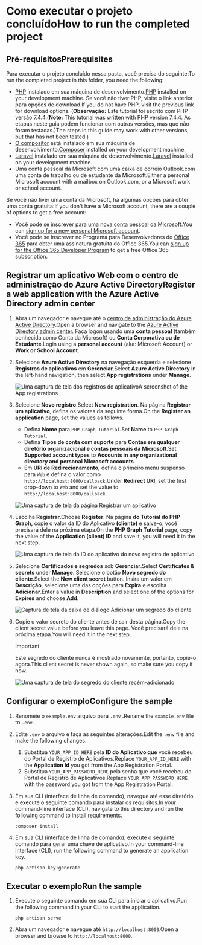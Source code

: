 # <a name="how-to-run-the-completed-project"></a><span data-ttu-id="63aa1-101">Como executar o projeto concluído</span><span class="sxs-lookup"><span data-stu-id="63aa1-101">How to run the completed project</span></span>

## <a name="prerequisites"></a><span data-ttu-id="63aa1-102">Pré-requisitos</span><span class="sxs-lookup"><span data-stu-id="63aa1-102">Prerequisites</span></span>

<span data-ttu-id="63aa1-103">Para executar o projeto concluído nessa pasta, você precisa do seguinte:</span><span class="sxs-lookup"><span data-stu-id="63aa1-103">To run the completed project in this folder, you need the following:</span></span>

- <span data-ttu-id="63aa1-104">[PHP](http://php.net/downloads.php) instalado em sua máquina de desenvolvimento.</span><span class="sxs-lookup"><span data-stu-id="63aa1-104">[PHP](http://php.net/downloads.php) installed on your development machine.</span></span> <span data-ttu-id="63aa1-105">Se você não tiver PHP, visite o link anterior para opções de download.</span><span class="sxs-lookup"><span data-stu-id="63aa1-105">If you do not have PHP, visit the previous link for download options.</span></span> <span data-ttu-id="63aa1-106">(**Observação:** Este tutorial foi escrito com PHP versão 7.4.4.</span><span class="sxs-lookup"><span data-stu-id="63aa1-106">(**Note:** This tutorial was written with PHP version 7.4.4.</span></span> <span data-ttu-id="63aa1-107">As etapas neste guia podem funcionar com outras versões, mas que não foram testadas.)</span><span class="sxs-lookup"><span data-stu-id="63aa1-107">The steps in this guide may work with other versions, but that has not been tested.)</span></span>
- <span data-ttu-id="63aa1-108">[O compositor](https://getcomposer.org/) está instalado em sua máquina de desenvolvimento.</span><span class="sxs-lookup"><span data-stu-id="63aa1-108">[Composer](https://getcomposer.org/) installed on your development machine.</span></span>
- <span data-ttu-id="63aa1-109">[Laravel](https://laravel.com/) instalado em sua máquina de desenvolvimento.</span><span class="sxs-lookup"><span data-stu-id="63aa1-109">[Laravel](https://laravel.com/) installed on your development machine.</span></span>
- <span data-ttu-id="63aa1-110">Uma conta pessoal da Microsoft com uma caixa de correio Outlook.com uma conta de trabalho ou de estudante da Microsoft.</span><span class="sxs-lookup"><span data-stu-id="63aa1-110">Either a personal Microsoft account with a mailbox on Outlook.com, or a Microsoft work or school account.</span></span>

<span data-ttu-id="63aa1-111">Se você não tiver uma conta da Microsoft, há algumas opções para obter uma conta gratuita:</span><span class="sxs-lookup"><span data-stu-id="63aa1-111">If you don't have a Microsoft account, there are a couple of options to get a free account:</span></span>

- <span data-ttu-id="63aa1-112">Você pode [se inscrever para uma nova conta pessoal da Microsoft.](https://signup.live.com/signup?wa=wsignin1.0&rpsnv=12&ct=1454618383&rver=6.4.6456.0&wp=MBI_SSL_SHARED&wreply=https://mail.live.com/default.aspx&id=64855&cbcxt=mai&bk=1454618383&uiflavor=web&uaid=b213a65b4fdc484382b6622b3ecaa547&mkt=E-US&lc=1033&lic=1)</span><span class="sxs-lookup"><span data-stu-id="63aa1-112">You can [sign up for a new personal Microsoft account](https://signup.live.com/signup?wa=wsignin1.0&rpsnv=12&ct=1454618383&rver=6.4.6456.0&wp=MBI_SSL_SHARED&wreply=https://mail.live.com/default.aspx&id=64855&cbcxt=mai&bk=1454618383&uiflavor=web&uaid=b213a65b4fdc484382b6622b3ecaa547&mkt=E-US&lc=1033&lic=1).</span></span>
- <span data-ttu-id="63aa1-113">Você pode se inscrever no Programa para Desenvolvedores do [Office 365](https://developer.microsoft.com/office/dev-program) para obter uma assinatura gratuita do Office 365.</span><span class="sxs-lookup"><span data-stu-id="63aa1-113">You can [sign up for the Office 365 Developer Program](https://developer.microsoft.com/office/dev-program) to get a free Office 365 subscription.</span></span>

## <a name="register-a-web-application-with-the-azure-active-directory-admin-center"></a><span data-ttu-id="63aa1-114">Registrar um aplicativo Web com o centro de administração do Azure Active Directory</span><span class="sxs-lookup"><span data-stu-id="63aa1-114">Register a web application with the Azure Active Directory admin center</span></span>

1. <span data-ttu-id="63aa1-115">Abra um navegador e navegue até o [centro de administração do Azure Active Directory](https://aad.portal.azure.com).</span><span class="sxs-lookup"><span data-stu-id="63aa1-115">Open a browser and navigate to the [Azure Active Directory admin center](https://aad.portal.azure.com).</span></span> <span data-ttu-id="63aa1-116">Faça logon usando uma **conta pessoal** (também conhecida como Conta da Microsoft) ou **Conta Corporativa ou de Estudante**.</span><span class="sxs-lookup"><span data-stu-id="63aa1-116">Login using a **personal account** (aka: Microsoft Account) or **Work or School Account**.</span></span>

1. <span data-ttu-id="63aa1-117">Selecione **Azure Active Directory** na navegação esquerda e selecione **Registros de aplicativos** em **Gerenciar**.</span><span class="sxs-lookup"><span data-stu-id="63aa1-117">Select **Azure Active Directory** in the left-hand navigation, then select **App registrations** under **Manage**.</span></span>

    ![<span data-ttu-id="63aa1-118">Uma captura de tela dos registros do aplicativo</span><span class="sxs-lookup"><span data-stu-id="63aa1-118">A screenshot of the App registrations</span></span> ](/tutorial/images/aad-portal-app-registrations.png)

1. <span data-ttu-id="63aa1-119">Selecione **Novo registro**.</span><span class="sxs-lookup"><span data-stu-id="63aa1-119">Select **New registration**.</span></span> <span data-ttu-id="63aa1-120">Na página **Registrar um aplicativo**, defina os valores da seguinte forma.</span><span class="sxs-lookup"><span data-stu-id="63aa1-120">On the **Register an application** page, set the values as follows.</span></span>

    - <span data-ttu-id="63aa1-121">Defina **Nome** para `PHP Graph Tutorial`.</span><span class="sxs-lookup"><span data-stu-id="63aa1-121">Set **Name** to `PHP Graph Tutorial`.</span></span>
    - <span data-ttu-id="63aa1-122">Defina **Tipos de conta com suporte** para **Contas em qualquer diretório organizacional e contas pessoais da Microsoft**.</span><span class="sxs-lookup"><span data-stu-id="63aa1-122">Set **Supported account types** to **Accounts in any organizational directory and personal Microsoft accounts**.</span></span>
    - <span data-ttu-id="63aa1-123">Em **URI de Redirecionamento**, defina o primeiro menu suspenso para `Web` e defina o valor como `http://localhost:8000/callback`.</span><span class="sxs-lookup"><span data-stu-id="63aa1-123">Under **Redirect URI**, set the first drop-down to `Web` and set the value to `http://localhost:8000/callback`.</span></span>

    ![Uma captura de tela da página Registrar um aplicativo](/tutorial/images/aad-register-an-app.png)

1. <span data-ttu-id="63aa1-125">Escolha **Registrar**.</span><span class="sxs-lookup"><span data-stu-id="63aa1-125">Choose **Register**.</span></span> <span data-ttu-id="63aa1-126">Na página **do Tutorial do PHP Graph,** copie o valor da ID do Aplicativo **(cliente)** e salve-o, você precisará dele na próxima etapa.</span><span class="sxs-lookup"><span data-stu-id="63aa1-126">On the **PHP Graph Tutorial** page, copy the value of the **Application (client) ID** and save it, you will need it in the next step.</span></span>

    ![Uma captura de tela da ID do aplicativo do novo registro de aplicativo](/tutorial/images/aad-application-id.png)

1. <span data-ttu-id="63aa1-128">Selecione **Certificados e segredos** sob **Gerenciar**.</span><span class="sxs-lookup"><span data-stu-id="63aa1-128">Select **Certificates & secrets** under **Manage**.</span></span> <span data-ttu-id="63aa1-129">Selecione o botão **Novo segredo do cliente**.</span><span class="sxs-lookup"><span data-stu-id="63aa1-129">Select the **New client secret** button.</span></span> <span data-ttu-id="63aa1-130">Insira um valor em **Descrição**, selecione uma das opções para **Expira** e escolha **Adicionar**.</span><span class="sxs-lookup"><span data-stu-id="63aa1-130">Enter a value in **Description** and select one of the options for **Expires** and choose **Add**.</span></span>

    ![Captura de tela da caixa de diálogo Adicionar um segredo do cliente](/tutorial/images/aad-new-client-secret.png)

1. <span data-ttu-id="63aa1-132">Copie o valor secreto do cliente antes de sair desta página.</span><span class="sxs-lookup"><span data-stu-id="63aa1-132">Copy the client secret value before you leave this page.</span></span> <span data-ttu-id="63aa1-133">Você precisará dele na próxima etapa.</span><span class="sxs-lookup"><span data-stu-id="63aa1-133">You will need it in the next step.</span></span>

    > [!IMPORTANT]
    > <span data-ttu-id="63aa1-134">Este segredo do cliente nunca é mostrado novamente, portanto, copie-o agora.</span><span class="sxs-lookup"><span data-stu-id="63aa1-134">This client secret is never shown again, so make sure you copy it now.</span></span>

    ![Uma captura de tela do segredo do cliente recém-adicionado](/tutorial/images/aad-copy-client-secret.png)

## <a name="configure-the-sample"></a><span data-ttu-id="63aa1-136">Configurar o exemplo</span><span class="sxs-lookup"><span data-stu-id="63aa1-136">Configure the sample</span></span>

1. <span data-ttu-id="63aa1-137">Renomeie o `example.env` arquivo para `.env` .</span><span class="sxs-lookup"><span data-stu-id="63aa1-137">Rename the `example.env` file to `.env`.</span></span>
1. <span data-ttu-id="63aa1-138">Edite `.env` o arquivo e faça as seguintes alterações.</span><span class="sxs-lookup"><span data-stu-id="63aa1-138">Edit the `.env` file and make the following changes.</span></span>
    1. <span data-ttu-id="63aa1-139">Substitua `YOUR_APP_ID_HERE` pela **ID do Aplicativo que** você recebeu do Portal de Registro de Aplicativos.</span><span class="sxs-lookup"><span data-stu-id="63aa1-139">Replace `YOUR_APP_ID_HERE` with the **Application Id** you got from the App Registration Portal.</span></span>
    1. <span data-ttu-id="63aa1-140">Substitua `YOUR_APP_PASSWORD_HERE` pela senha que você recebeu do Portal de Registro de Aplicativos.</span><span class="sxs-lookup"><span data-stu-id="63aa1-140">Replace `YOUR_APP_PASSWORD_HERE` with the password you got from the App Registration Portal.</span></span>
1. <span data-ttu-id="63aa1-141">Em sua CLI (interface de linha de comando), navegue até esse diretório e execute o seguinte comando para instalar os requisitos.</span><span class="sxs-lookup"><span data-stu-id="63aa1-141">In your command-line interface (CLI), navigate to this directory and run the following command to install requirements.</span></span>

    ```Shell
    composer install
    ```

1. <span data-ttu-id="63aa1-142">Em sua CLI (interface de linha de comando), execute o seguinte comando para gerar uma chave de aplicativo.</span><span class="sxs-lookup"><span data-stu-id="63aa1-142">In your command-line interface (CLI), run the following command to generate an application key.</span></span>

    ```Shell
    php artisan key:generate
    ```

## <a name="run-the-sample"></a><span data-ttu-id="63aa1-143">Executar o exemplo</span><span class="sxs-lookup"><span data-stu-id="63aa1-143">Run the sample</span></span>

1. <span data-ttu-id="63aa1-144">Execute o seguinte comando em sua CLI para iniciar o aplicativo.</span><span class="sxs-lookup"><span data-stu-id="63aa1-144">Run the following command in your CLI to start the application.</span></span>

    ```Shell
    php artisan serve
    ```

1. <span data-ttu-id="63aa1-145">Abra um navegador e navegue até `http://localhost:8000`.</span><span class="sxs-lookup"><span data-stu-id="63aa1-145">Open a browser and browse to `http://localhost:8000`.</span></span>
